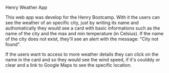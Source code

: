 Henry Weather App

This web app was develop for the Henry Bootcamp. With it the users can see the weather of an specific city, just by writing its name and authomatically they would see a card with basic informations such as the name of the city and the max and min temperature (in Celsius). If the name of the city does not exist, they'll see an alert with the message: "City not found".

If the users want to access to more weather details they can click on the name in the card and so they would see the wind speed, if it's coulddy or clear and a link to Google Maps to see the specific location.
